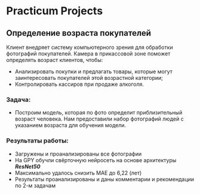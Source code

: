 # Practicum Projects

## Определение возраста покупателей

Клиент внедряет систему компьютерного зрения для обработки фотографий покупателей. Камера в прикассовой зоне поможет определять возраст клиентов, чтобы:

- Анализировать покупки и предлагать товары, которые могут заинтересовать покупателей этой возрастной категории;
- Контролировать кассиров при продаже алкоголя.

### Задача:
- Построим модель, которая по фото определит приблизительный возраст человека. Нам предоставили набор фотографий людей с указанием возраста для обучения модели.

### Результаты работы:
- Загружены и проанализированы все фотографии 
- На GPY обучли свёрточную нейросеть на основе архитектуры ***ResNet50***
- Максимально удалось снизить MAE до 6,22 (лет)
- Результаты проанализированы и даны комментарии и рекомендации по 2-м задачам 

